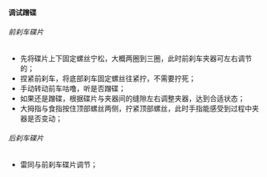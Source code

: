 #### 调试蹭碟

###### 前刹车碟片

- 先将碟片上下固定螺丝宁松，大概两圈到三圈，此时前刹车夹器可左右调节的；
- 捏紧前刹车，将底部刹车固定螺丝往紧拧，不需要拧死；
- 手动转动前车咕噜，听是否蹭碟；
- 如果还是蹭碟，根据碟片与夹器间的缝隙左右调整夹器，达到合适状态；
- 大拇指与食指按住顶部螺丝两侧，拧紧顶部螺丝，此时手指能感受到过程中夹器是否变动；

###### 后刹车碟片

- 雷同与前刹车碟片调节；